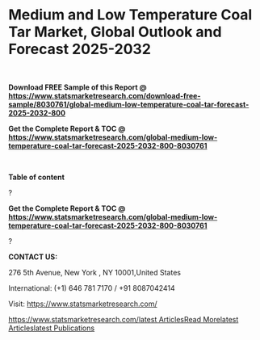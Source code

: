 <h1>Medium and Low Temperature Coal Tar Market, Global Outlook and Forecast 2025-2032</h1><br/><p><strong>Download FREE Sample of this Report @ <a href="https://www.statsmarketresearch.com/download-free-sample/8030761/global-medium-low-temperature-coal-tar-forecast-2025-2032-800">https://www.statsmarketresearch.com/download-free-sample/8030761/global-medium-low-temperature-coal-tar-forecast-2025-2032-800</a></strong></p>
 
 
 
 <div><b>Get the Complete Report & TOC @ <a href="https://www.statsmarketresearch.com/global-medium-low-temperature-coal-tar-forecast-2025-2032-800-8030761">https://www.statsmarketresearch.com/global-medium-low-temperature-coal-tar-forecast-2025-2032-800-8030761</a></b></div>
 
 
 
 <p><br />
 
 <b>Table of content</b></p>
 
 
 
 <p>? </p>
 
 
 
 <div><b>Get the Complete Report & TOC @ <a href="https://www.statsmarketresearch.com/global-medium-low-temperature-coal-tar-forecast-2025-2032-800-8030761">https://www.statsmarketresearch.com/global-medium-low-temperature-coal-tar-forecast-2025-2032-800-8030761</a></b></div>
 
 
 
 <p>? </p>
 
 
 
 <p><b>CONTACT US:</b><br />
 
 276 5th Avenue, New York , NY 10001,United States<br />
 
 International: (+1) 646 781 7170 / +91 8087042414<br />
 
 Visit: <a href="https://www.statsmarketresearch.com/">https://www.statsmarketresearch.com/</a><br />
 
 <a href="https://gyeongbokgung.com">https://www.statsmarketresearch.com/</a><a href="https://hallyeomaritime.com">latest Articles</a><a href="https://jingwansa.com">Read More</a><a href="https://nguoiviet.jp/">latest Articles</a><a href="https://www.intelmarketresearch.com/">latest Publications</a></p>